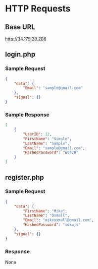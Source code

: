 # HTTP Requests

## Base URL

http://34.175.29.208

## login.php

### Sample Request

```json
{
    "data": {
        "Email": "sample@gmail.com"
    },
    "signal": {}
}
```

### Sample Response

```json
[
    {
        "UserID": 12,
        "FirstName": "Simple",
        "LastName": "Sample",
        "Email": "sample@gmail.com",
        "HashedPassword": "69420"
    }
]
```

## register.php

### Sample Request

```json
{
    "data": {
        "FirstName": "Mike",
        "LastName": "Oxmall",
        "Email": "mikeoxmall@gmail.com",
        "HashedPassword": "sdkajs"
    },
    "signal": {}
}
```

### Response

None
